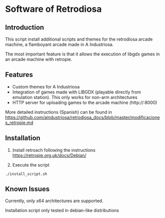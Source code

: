 # Software of Retrodiosa

## Introduction

This script install additional scripts and themes for the retrodiosa arcade machine, a flamboyant arcade made in A Industriosa.

The most important feature is that it allows the execution of libgdx games in an arcade machine with retropie.

## Features

- Custom themes for A Industriosa
- Integration of games made with LIBGDX (playable directly from  emulation station). This only works for non-arm architectures
- HTTP server for uploading games to the arcade machine (http://<your-server-ip>:8000)

More detailed instructions (Spanish) can be found in https://github.com/aindustriosa/retrodiosa_docs/blob/master/modificaciones_retropie.md


## Installation

1) Install retroach following the instructions https://retropie.org.uk/docs/Debian/

2) Execute the script

```
./install_script.sh
```

## Known Issues

Currently, only x64 architectures are supported.

Installation script only tested in debian-like distributions

